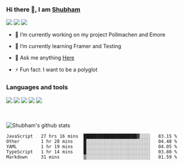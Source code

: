 ### Hi there 👋, I am <a href="https://shubhski.dev/" target="_blank">Shubham</a>

<a href="https://twitter.com/shubhski" target="_blank"><img src="https://img.icons8.com/color/48/000000/twitter.png"/></a>
<a href="https://www.linkedin.com/in/shubhski/" target="_blank"><img src="https://img.icons8.com/fluent/48/000000/linkedin.png"/></a>
<a href="mailto:shubham88ingh@gmail.com"><img src="https://img.icons8.com/ios/48/000000/important-mail.png"/></a>

- 🔭 I’m currently working on  my project Pollmachen and Emore
- 🌱 I’m currently learning Framer and Testing 

- 💬 Ask me anything [Here](https://github.com/shubhsk88/shubhsk88/issues)
- ⚡ Fun fact: I want to be a polyglot 

### Languages and tools


<div>
<img src="https://img.icons8.com/plasticine/48/000000/react.png"/>
<img src="https://img.icons8.com/color/48/000000/graphql.png"/>
<img src="https://img.icons8.com/color/48/000000/javascript.png"/>
<img src="https://img.icons8.com/color/48/000000/mongodb.png"/>
<img src="https://img.icons8.com/color/48/000000/nodejs.png"/>
</div>
<br/>
<br/>


![Shubham's github stats](https://github-readme-stats.vercel.app/api?username=shubhsk88&count_private=true&theme=theme=radical)

<!--START_SECTION:waka-->
```text
JavaScript   27 hrs 16 mins  ████████████████████▓░░░░   83.15 % 
Other        1 hr 28 mins    █░░░░░░░░░░░░░░░░░░░░░░░░   04.48 % 
YAML         1 hr 19 mins    █░░░░░░░░░░░░░░░░░░░░░░░░   04.05 % 
TypeScript   1 hr 14 mins    █░░░░░░░░░░░░░░░░░░░░░░░░   03.80 % 
Markdown     31 mins         ▒░░░░░░░░░░░░░░░░░░░░░░░░   01.59 % 
```
<!--END_SECTION:waka-->



